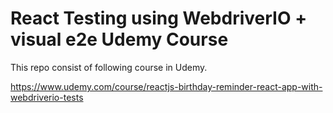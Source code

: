 # React Testing using WebdriverIO + visual e2e Udemy Course

This repo consist of following course in Udemy.

https://www.udemy.com/course/reactjs-birthday-reminder-react-app-with-webdriverio-tests
